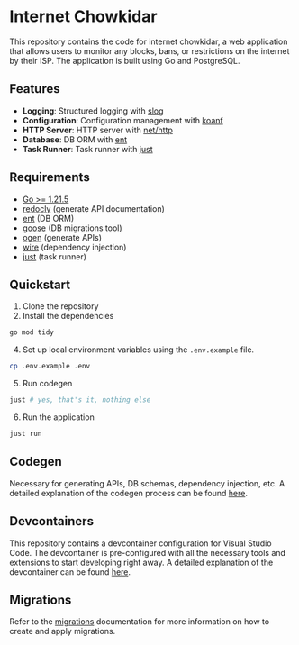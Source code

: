 # Internet Chowkidar
This repository contains the code for internet chowkidar, a web application that allows users to monitor any blocks, bans, or restrictions on the internet by their ISP. The application is built using Go and PostgreSQL.

## Features
- **Logging**: Structured logging with [slog](https://pkg.go.dev/golang.org/x/exp/slog)
- **Configuration**: Configuration management with [koanf](https://pkg.go.dev/github.com/knadh/koanf)
- **HTTP Server**: HTTP server with [net/http](https://pkg.go.dev/net/http)
- **Database**: DB ORM with [ent](https://entgo.io)
- **Task Runner**: Task runner with [just](https://just.systems)

## Requirements
- [Go >= 1.21.5](https://go.dev/doc/install)
- [redocly](https://github.com/Redocly/redocly-cli) (generate API documentation)
- [ent](https://entgo.io/docs/getting-started) (DB ORM)
- [goose](https://github.com/pressly/goose?tab=readme-ov-file#install) (DB migrations tool)
- [ogen](https://ogen.dev/docs/intro) (generate APIs)
- [wire](https://github.com/google/wire) (dependency injection)
- [just](https://just.systems/docs/en/getting-started) (task runner)

## Quickstart
1. Clone the repository
2. Install the dependencies
```bash
go mod tidy
```
4. Set up local environment variables using the `.env.example` file.
```bash
cp .env.example .env
```
5. Run codegen
```bash
just # yes, that's it, nothing else
```
6. Run the application
```bash
just run
```

## Codegen
Necessary for generating APIs, DB schemas, dependency injection, etc. A detailed explanation of the codegen process can be found [here](docs/en/codegen.md).

## Devcontainers
This repository contains a devcontainer configuration for Visual Studio Code. The devcontainer is pre-configured with all the necessary tools and extensions to start developing right away. A detailed explanation of the devcontainer can be found [here](docs/en/devcontainer.md).

## Migrations
Refer to the [migrations](docs/en/migrations.md) documentation for more information on how to create and apply migrations.